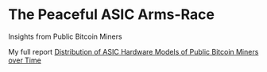 # The Peaceful ASIC Arms-Race
Insights from Public Bitcoin Miners

My full report [Distribution of ASIC Hardware Models of Public Bitcoin Miners over Time](https://github.com/samthemanbtc/The-Peaceful-ASIC-Arms-Race/blob/main/Distribution%20of%20ASIC%20Hardware%20Models%20of%20Public%20Bitcoin%20Miners%20over%20Time.pdf)
